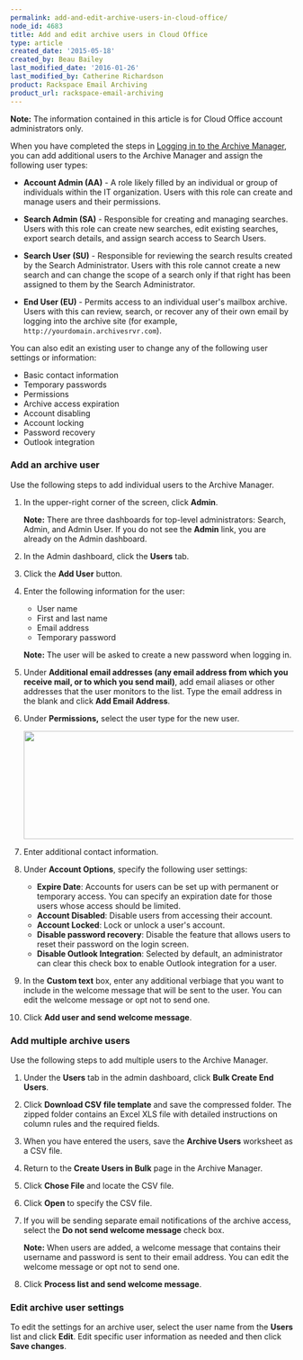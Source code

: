 ```yaml
---
permalink: add-and-edit-archive-users-in-cloud-office/
node_id: 4683
title: Add and edit archive users in Cloud Office
type: article
created_date: '2015-05-18'
created_by: Beau Bailey
last_modified_date: '2016-01-26'
last_modified_by: Catherine Richardson
product: Rackspace Email Archiving
product_url: rackspace-email-archiving
---
```


**Note:** The information contained in this article is for Cloud Office
account administrators only.

When you have completed the steps in [Logging in to the Archive
Manager](/how-to/log-in-to-the-archive-manager),
you can add additional users to the Archive Manager and assign the
following user types:

-   **Account Admin (AA)** - A role likely filled by an individual or
    group of individuals within the IT organization. Users with this
    role can create and manage users and their permissions.

-   **Search Admin (SA)** - Responsible for creating and managing
    searches. Users with this role can create new searches, edit
    existing searches, export search details, and assign search access
    to Search Users.

-   **Search User (SU)** - Responsible for reviewing the search results
    created by the Search Administrator. Users with this role cannot
    create a new search and can change the scope of a search only if
    that right has been assigned to them by the Search Administrator.

-   **End User (EU)** - Permits access to an individual user's mailbox
    archive. Users with this can review, search, or recover any of their
    own email by logging into the archive site (for example,
    `http://yourdomain.archivesrvr.com`).

You can also edit an existing user to change any of the following user
settings or information:

-   Basic contact information
-   Temporary passwords
-   Permissions
-   Archive access expiration
-   Account disabling
-   Account locking
-   Password recovery
-   Outlook integration


### Add an archive user ###

Use the following steps to add individual users to the Archive Manager.

1.  In the upper-right corner of the screen, click **Admin**.

    **Note:** There are three dashboards for top-level
    administrators: Search, Admin, and Admin User. If you do not see
    the **Admin** link, you are already on the Admin dashboard.

2.  In the Admin dashboard, click the **Users** tab.

3.  Click the **Add User** button.

4.  Enter the following information for the user:
    - User name
    - First and last name
    - Email address
    - Temporary password

    **Note:** The user will be asked to create a new password when logging in.

5. Under **Additional email addresses (any email address from which you
   receive mail, or to which you send mail)**, add email aliases or
   other addresses that the user monitors to the list. Type the email
   address in the blank and click **Add Email Address**.

6. Under **Permissions,** select the user type for the new user.

   <img src="https://8026b2e3760e2433679c-fffceaebb8c6ee053c935e8915a3fbe7.ssl.cf2.rackcdn.com/field/image/4683.1.png" width="644" height="192" />

7. Enter additional contact information.

8. Under **Account Options**, specify the following user settings:
    - **Expire Date**: Accounts for users can be set up with permanent
      or temporary access. You can specify an expiration date for
      those users whose access should be limited.
    - **Account Disabled**: Disable users from accessing
      their account.
    - **Account Locked**: Lock or unlock a user's account.
    - **Disable password recovery**: Disable the feature that allows
      users to reset their password on the login screen.
    - **Disable Outlook Integration**: Selected by default, an
      administrator can clear this check box to enable Outlook
      integration for a user.

9.  In the **Custom text** box, enter any additional verbiage that you
    want to include in the welcome message that will be sent to
    the user. You can edit the welcome message or opt not to send one.

10. Click **Add user and send welcome message**.

### Add multiple archive users ###

Use the following steps to add multiple users to the Archive Manager.

1.  Under the **Users** tab in the admin dashboard, click **Bulk Create
    End Users**.

2.  Click **Download CSV file template** and save the compressed
    folder.
    The zipped folder contains an Excel XLS file with detailed
    instructions on column rules and the required fields.

3.  When you have entered the users, save the **Archive Users**
    worksheet as a CSV file.

4.  Return to the **Create Users in Bulk** page in the Archive
    Manager.

5.  Click **Chose File** and locate the CSV file.

6.  Click **Open** to specify the CSV file.

7.  If you will be sending separate email notifications of the archive
    access, select the **Do not send welcome message** check box.

    **Note:** When users are added, a welcome message <span>that
    contains their username and password</span> is sent to their
    email address. You can edit the welcome message or opt not to send
    one.

8.  Click **Process list and send welcome message**.


### Edit archive user settings ###


To edit the settings for an archive user, select the user name from
the **Users** list and click **Edit**. Edit specific user information as
needed and then click **Save changes**.
